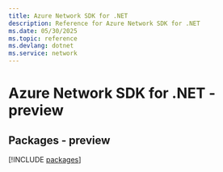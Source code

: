 ```yaml
---
title: Azure Network SDK for .NET
description: Reference for Azure Network SDK for .NET
ms.date: 05/30/2025
ms.topic: reference
ms.devlang: dotnet
ms.service: network
---
```

# Azure Network SDK for .NET - preview
## Packages - preview
[!INCLUDE [packages](network-index.md)]